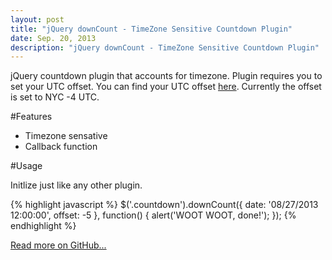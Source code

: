 ```yaml
---
layout: post
title: "jQuery downCount - TimeZone Sensitive Countdown Plugin"
date: Sep. 20, 2013
description: "jQuery downCount - TimeZone Sensitive Countdown Plugin"
---
```


jQuery countdown plugin that accounts for timezone. Plugin requires you to set your UTC offset. You can find your UTC offset [here](http://www.timeanddate.com/library/abbreviations/timezones/). Currently the offset is set to NYC -4 UTC.

#Features

- Timezone sensative
- Callback function

#Usage

Initlize just like any other plugin.

{% highlight javascript %}
$('.countdown').downCount({
    date: '08/27/2013 12:00:00',
    offset: -5
}, function() {
    alert('WOOT WOOT, done!');
});
{% endhighlight %}

[Read more on GitHub...](https://github.com/sonnyt/downCount)
